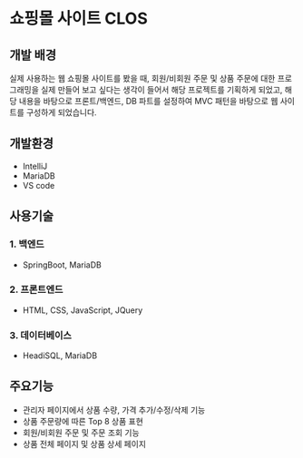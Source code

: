 # 쇼핑몰 사이트 CLOS 

## 개발 배경
실제 사용하는 웹 쇼핑몰 사이트를 봤을 때, 회원/비회원 주문 및 상품 주문에 대한 프로그래밍을 실제 만들어 보고 싶다는 생각이 들어서
해당 프로젝트를 기획하게 되었고, 해당 내용을 바탕으로 프론트/백엔드, DB 파트를 설정하여 MVC 패턴을 바탕으로 웹 사이트를 구성하게 되었습니다.

## 개발환경
- IntelliJ
- MariaDB
- VS code

## 사용기술
### 1. 백엔드
- SpringBoot, MariaDB

### 2. 프론트엔드
- HTML, CSS, JavaScript, JQuery

### 3. 데이터베이스
- HeadiSQL, MariaDB


## 주요기능
- 관리자 페이지에서 상품 수량, 가격 추가/수정/삭제 기능
- 상품 주문량에 따른 Top 8 상품 표현
- 회원/비회원 주문 및 주문 조회 기능
- 상품 전체 페이지 및 상품 상세 페이지
